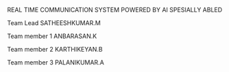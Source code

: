 REAL TIME COMMUNICATION SYSTEM POWERED BY AI SPESIALLY ABLED 

Team Lead           	                   	   SATHEESHKUMAR.M

Team member 1   		                         ANBARASAN.K

Team member 2                                KARTHIKEYAN.B

Team member 3                                PALANIKUMAR.A
